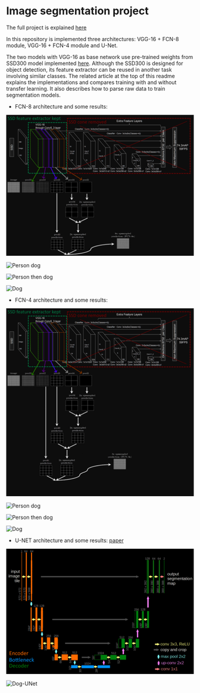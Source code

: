 # Image segmentation project

The full project is explained [here](https://apiquet.com/2021/01/03/segmentation-model-implementation/)

In this repository is implemented three architectures: VGG-16 + FCN-8 module, VGG-16 + FCN-4 module and U-Net.

The two models with VGG-16 as base network use pre-trained weights from SSD300 model implemented [here](https://github.com/Apiquet/Tracking_SSD_ReID).
Although the SSD300 is designed for object detection, its feature extractor can be reused in another task involving similar classes.
The related article at the top of this readme explains the implementations and compares training with and without transfer learning.
It also describes how to parse raw data to train segmentation models.

* FCN-8 architecture and some results:

![FCN8](imgs/fcn8.png)

![Person dog](imgs/fcn8_example1.gif)

![Person then dog](imgs/fcn8_example2.gif)

![Dog](imgs/fcn8_example3.gif)

* FCN-4 architecture and some results:

![FCN4](imgs/fcn4.png)

![Person dog](imgs/fcn4_example1.gif)

![Person then dog](imgs/fcn4_example2.gif)

![Dog](imgs/fcn4_example3.gif)

* U-NET architecture and some results: [paper](https://arxiv.org/pdf/1505.04597.pdf)

![U-Net](imgs/unet.png)

![Dog-UNet](imgs/unet_example1.gif)

